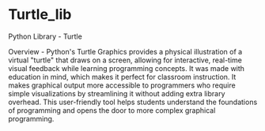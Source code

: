 # Turtle_lib
Python Library - Turtle

Overview - Python's Turtle Graphics provides a physical illustration of a virtual "turtle" that draws on a screen, allowing for interactive, real-time visual feedback while learning programming concepts. It was made with education in mind, which makes it perfect for classroom instruction. It makes graphical output more accessible to programmers who require simple visualizations by streamlining it without adding extra library overhead. This user-friendly tool helps students understand the foundations of programming and opens the door to more complex graphical programming.








